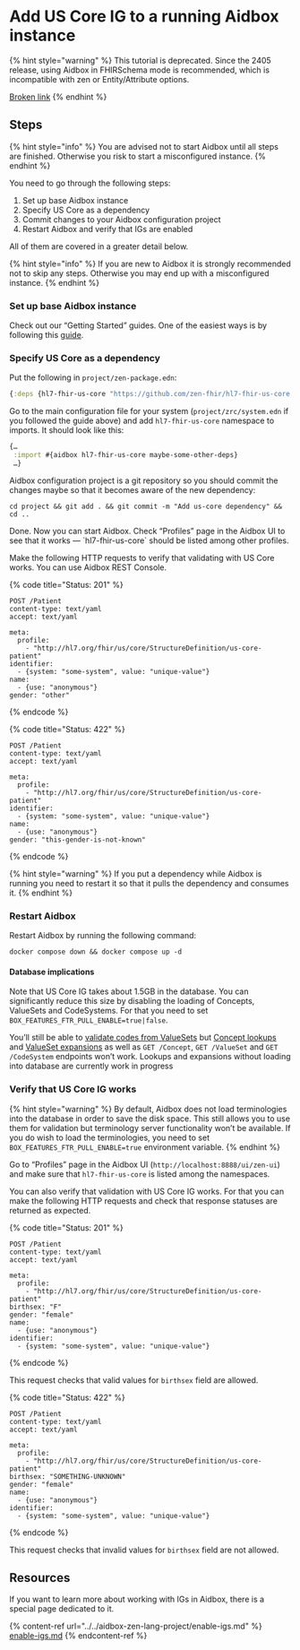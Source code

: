 # Add US Core IG to a running Aidbox instance

{% hint style="warning" %}
This tutorial is deprecated. Since the 2405 release, using Aidbox in FHIRSchema mode is recommended, which is incompatible with zen or Entity/Attribute options.

[Broken link](broken-reference "mention")
{% endhint %}

## Steps

{% hint style="info" %}
You are advised not to start Aidbox until all steps are finished. Otherwise you risk to start a misconfigured instance.
{% endhint %}

You need to go through the following steps:

1. Set up base Aidbox instance
2. Specify US Core as a dependency
3. Commit changes to your Aidbox configuration project
4. Restart Aidbox and verify that IGs are enabled

All of them are covered in a greater detail below.

{% hint style="info" %}
If you are new to Aidbox it is strongly recommended not to skip any steps. Otherwise you may end up with a misconfigured instance.
{% endhint %}

### Set up base Aidbox instance

Check out our “Getting Started” guides. One of the easiest ways is by following this [guide](broken-reference).

### Specify US Core as a dependency

Put the following in `project/zen-package.edn`:

```clojure
{:deps {hl7-fhir-us-core "https://github.com/zen-fhir/hl7-fhir-us-core.git"}}
```

Go to the main configuration file for your system (`project/zrc/system.edn` if you followed the guide above) and add `hl7-fhir-us-core` namespace to imports. It should look like this:

```clojure
{…
 :import #{aidbox hl7-fhir-us-core maybe-some-other-deps}
 …}
```

Aidbox configuration project is a git repository so you should commit the changes maybe so that it becomes aware of the new dependency:

```shell
cd project && git add . && git commit -m "Add us-core dependency" && cd ..
```

Done. Now you can start Aidbox. Check “Profiles” page in the Aidbox UI to see that it works — \`hl7-fhir-us-core\` should be listed among other profiles.

Make the following HTTP requests to verify that validating with US Core works. You can use Aidbox REST Console.

{% code title="Status: 201" %}
```
POST /Patient
content-type: text/yaml
accept: text/yaml

meta:
  profile:
    - "http://hl7.org/fhir/us/core/StructureDefinition/us-core-patient"
identifier:
  - {system: "some-system", value: "unique-value"}
name:
  - {use: "anonymous"}
gender: "other"
```
{% endcode %}

{% code title="Status: 422" %}
```
POST /Patient
content-type: text/yaml
accept: text/yaml

meta:
  profile:
    - "http://hl7.org/fhir/us/core/StructureDefinition/us-core-patient"
identifier:
  - {system: "some-system", value: "unique-value"}
name:
  - {use: "anonymous"}
gender: "this-gender-is-not-known"
```
{% endcode %}

{% hint style="warning" %}
If you put a dependency while Aidbox is running you need to restart it so that it pulls the dependency and consumes it.
{% endhint %}

### Restart Aidbox

Restart Aidbox by running the following command:

```shell
docker compose down && docker compose up -d
```

#### Database implications

Note that US Core IG takes about 1.5GB in the database. You can significantly reduce this size by disabling the loading of Concepts, ValueSets and CodeSystems. For that you need to set `BOX_FEATURES_FTR_PULL_ENABLE=true|false`.

You’ll still be able to [validate codes from ValueSets](broken-reference) but [Concept lookups](broken-reference) and [ValueSet expansions](broken-reference) as well as `GET /Concept`, `GET /ValueSet` and `GET /CodeSystem` endpoints won’t work. Lookups and expansions without loading into database are currently work in progress

### Verify that US Core IG works

{% hint style="warning" %}
By default, Aidbox does not load terminologies into the database in order to save the disk space. This still allows you to use them for validation but terminology server functionality won’t be available. If you do wish to load the terminologies, you need to set `BOX_FEATURES_FTR_PULL_ENABLE=true` environment variable.
{% endhint %}

Go to “Profiles” page in the Aidbox UI (`http://localhost:8888/ui/zen-ui`) and make sure that `hl7-fhir-us-core` is listed among the namespaces.

You can also verify that validation with US Core IG works. For that you can make the following HTTP requests and check that response statuses are returned as expected.

{% code title="Status: 201" %}
```
POST /Patient
content-type: text/yaml
accept: text/yaml

meta:
  profile:
    - "http://hl7.org/fhir/us/core/StructureDefinition/us-core-patient"
birthsex: "F"
gender: "female"
name:
  - {use: "anonymous"}
identifier:
  - {system: "some-system", value: "unique-value"}
```
{% endcode %}

This request checks that valid values for `birthsex` field are allowed.

{% code title="Status: 422" %}
```
POST /Patient
content-type: text/yaml
accept: text/yaml

meta:
  profile:
    - "http://hl7.org/fhir/us/core/StructureDefinition/us-core-patient"
birthsex: "SOMETHING-UNKNOWN"
gender: "female"
name:
  - {use: "anonymous"}
identifier:
  - {system: "some-system", value: "unique-value"}
```
{% endcode %}

This request checks that invalid values for `birthsex` field are not allowed.

## Resources

If you want to learn more about working with IGs in Aidbox, there is a special page dedicated to it.

{% content-ref url="../../aidbox-zen-lang-project/enable-igs.md" %}
[enable-igs.md](../../aidbox-zen-lang-project/enable-igs.md)
{% endcontent-ref %}
